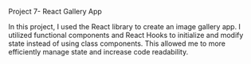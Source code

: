 Project 7- React Gallery App

In this project, I used the React library to create an image gallery app. I utilized functional components and React Hooks to initialize and modify state instead of using class components. This allowed me to more efficiently manage state and increase code readability.  